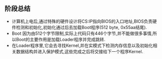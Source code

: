 ## 阶段总结

* 计算机上电后,通过特殊的硬件设计将CS:IP指向BIOS的入口地址,BIOS负责硬件检测和初始化,初始化通过后去加载Boot程序(512 byte, 0x55aa结尾).
* Boot 因为由512个字节限制,实际上代码只有446个字节,并不能做很多事情,所以Boot的主要作用是加载Loader程序并完成跳转.
* 在Loader程序里,它会去寻找Kernel,并在实模式下检测内存信息以及初始化相关数据结构并进入保护模式,这些完成之后将交接给下一个程序Kernel.
